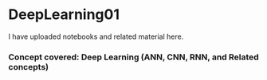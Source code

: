 # DeepLearning01
I have uploaded notebooks and related material here.

### Concept covered: Deep Learning (ANN, CNN, RNN, and Related concepts)
